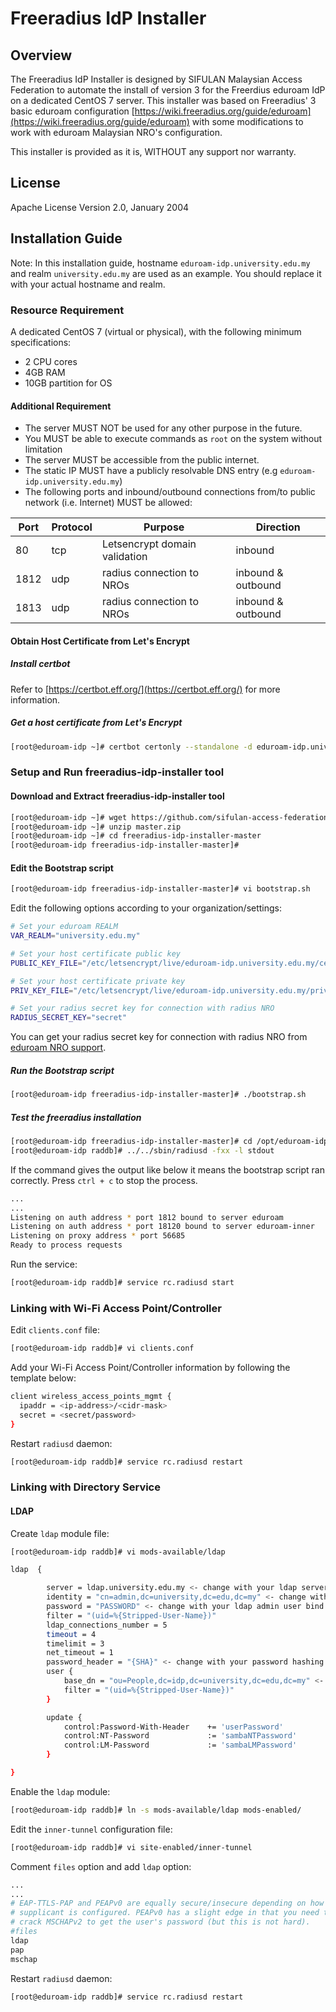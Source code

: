 # Freeradius IdP Installer

## Overview

The Freeradius IdP Installer is designed by SIFULAN Malaysian Access Federation to automate the install of version 3 for the Freerdius eduroam IdP on a dedicated CentOS 7 server. This installer was based on Freeradius' 3 basic eduroam configuration [https://wiki.freeradius.org/guide/eduroam](https://wiki.freeradius.org/guide/eduroam) with some modifications to work with eduroam Malaysian NRO's configuration.

This installer is provided as it is, WITHOUT any support nor warranty.

## License

Apache License Version 2.0, January 2004

## Installation Guide

Note: In this installation guide,  hostname `eduroam-idp.university.edu.my` and realm `university.edu.my` are used as an example. You should replace it with your actual hostname and realm.

### Resource Requirement

A dedicated CentOS 7 (virtual or physical), with the following minimum specifications:

- 2 CPU cores
- 4GB RAM
- 10GB partition for OS

#### Additional Requirement

- The server MUST NOT be used for any other purpose in the future.
- You MUST be able to execute commands as `root` on the system without limitation
- The server MUST be accessible from the public internet.
- The static IP MUST have a publicly resolvable DNS entry (e.g `eduroam-idp.university.edu.my`)
- The following ports and inbound/outbound connections from/to public network (i.e. Internet) MUST be allowed:

| Port | Protocol | Purpose | Direction |
| - | - | - | - |
| 80 | tcp | Letsencrypt domain validation | inbound |
| 1812 | udp | radius connection to NROs | inbound & outbound |
| 1813 | udp | radius connection to NROs | inbound & outbound |

#### Obtain Host Certificate from Let's Encrypt

##### Install certbot

Refer to [https://certbot.eff.org/](https://certbot.eff.org/) for more information.

##### Get a host certificate from Let's Encrypt

```bash
[root@eduroam-idp ~]# certbot certonly --standalone -d eduroam-idp.university.edu.my --preferred-chain "ISRG Root X1"
```

### Setup and Run freeradius-idp-installer tool

#### Download and Extract freeradius-idp-installer tool

```bash
[root@eduroam-idp ~]# wget https://github.com/sifulan-access-federation/freeradius-idp-installer/archive/master.zip
[root@eduroam-idp ~]# unzip master.zip
[root@eduroam-idp ~]# cd freeradius-idp-installer-master
[root@eduroam-idp freeradius-idp-installer-master]#
```

#### Edit the Bootstrap script

```bash
[root@eduroam-idp freeradius-idp-installer-master]# vi bootstrap.sh
```

Edit the following options according to your organization/settings:

```bash
# Set your eduroam REALM
VAR_REALM="university.edu.my"

# Set your host certificate public key
PUBLIC_KEY_FILE="/etc/letsencrypt/live/eduroam-idp.university.edu.my/cert.pem"

# Set your host certificate private key
PRIV_KEY_FILE="/etc/letsencrypt/live/eduroam-idp.university.edu.my/privkey.pem"

# Set your radius secret key for connection with radius NRO
RADIUS_SECRET_KEY="secret"
```

You can get your radius secret key for connection with radius NRO from [eduroam NRO support](mailto:support@eduroam.my).

##### Run the Bootstrap script

```bash
[root@eduroam-idp freeradius-idp-installer-master]# ./bootstrap.sh
```

##### Test the freeradius installation

```bash
[root@eduroam-idp freeradius-idp-installer-master]# cd /opt/eduroam-idp-release_3_0_21/etc/raddb/
[root@eduroam-idp raddb]# ../../sbin/radiusd -fxx -l stdout
```

If the command gives the output like below it means the bootstrap script ran correctly. Press `ctrl + c` to stop the process.

```bash
...
...
Listening on auth address * port 1812 bound to server eduroam
Listening on auth address * port 18120 bound to server eduroam-inner
Listening on proxy address * port 56685
Ready to process requests
```

Run the service:

```bash
[root@eduroam-idp raddb]# service rc.radiusd start
```

### Linking with Wi-Fi Access Point/Controller

Edit `clients.conf` file:

```bash
[root@eduroam-idp raddb]# vi clients.conf
```

Add your Wi-Fi Access Point/Controller information by following the template below:

```bash
client wireless_access_points_mgmt {
  ipaddr = <ip-address>/<cidr-mask>
  secret = <secret/password>
}
```

Restart `radiusd` daemon:

```bash
[root@eduroam-idp raddb]# service rc.radiusd restart
```

### Linking with Directory Service

#### LDAP

Create `ldap` module file:

```bash
[root@eduroam-idp raddb]# vi mods-available/ldap
```

```bash
ldap  {

        server = ldap.university.edu.my <- change with your ldap server
        identity = "cn=admin,dc=university,dc=edu,dc=my" <- change with your ldap admin user bind
        password = "PASSWORD" <- change with your ldap admin user bind password
        filter = "(uid=%{Stripped-User-Name})"
        ldap_connections_number = 5
        timeout = 4
        timelimit = 3
        net_timeout = 1
        password_header = "{SHA}" <- change with your password hashing algorithm
        user {
            base_dn = "ou=People,dc=idp,dc=university,dc=edu,dc=my" <- change with your base dn
            filter = "(uid=%{Stripped-User-Name})"
        }

        update {
            control:Password-With-Header    += 'userPassword'
            control:NT-Password             := 'sambaNTPassword'
            control:LM-Password             := 'sambaLMPassword'
        }

}
```

Enable the `ldap` module:

```bash
[root@eduroam-idp raddb]# ln -s mods-available/ldap mods-enabled/
```

Edit the `inner-tunnel` configuration file:

```bash
[root@eduroam-idp raddb]# vi site-enabled/inner-tunnel
```

Comment `files` option and add `ldap` option:

```bash
...
...
# EAP-TTLS-PAP and PEAPv0 are equally secure/insecure depending on how the
# supplicant is configured. PEAPv0 has a slight edge in that you need to
# crack MSCHAPv2 to get the user's password (but this is not hard).
#files
ldap
pap
mschap
```

Restart `radiusd` daemon:

```bash
[root@eduroam-idp raddb]# service rc.radiusd restart
```
